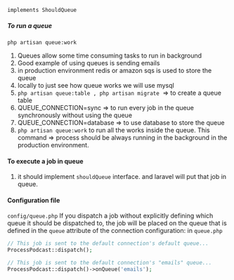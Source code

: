 `implements ShouldQueue`
##### To run a queue
`php artisan queue:work`
  
1. Queues allow some time consuming tasks to run in background
2. Good example of using queues is sending emails
3. in production environment redis or amazon sqs is used to store the queue
4. locally to just see how queue works we will use mysql
5. `php artisan queue:table , php artisan migrate`  => to create a queue table
6. QUEUE_CONNECTION=sync => to run every job in the queue synchronously without using the queue
7. QUEUE_CONNECTION=database => to use database to store the queue
8. `php artisan queue:work` to run all the works inside the queue. This command => process should be always running in the background in the production environment.
#### To execute a job in queue
1. it should implement `shouldQueue` interface. and laravel will put that job in queue.

#### Configuration file
`config/queue.php`
If you dispatch a job without explicitly defining which queue it should be dispatched to, the job will be placed on the queue that is defined in the `queue` attribute of the connection configuration:
in `queue.php`
```php
// This job is sent to the default connection's default queue...
ProcessPodcast::dispatch();

// This job is sent to the default connection's "emails" queue...
ProcessPodcast::dispatch()->onQueue('emails');
```
